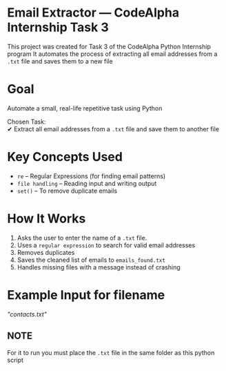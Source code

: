 # Email Extractor — CodeAlpha Internship Task 3

This project was created for Task 3 of the CodeAlpha Python Internship program
It automates the process of extracting all email addresses from a `.txt` file and saves them to a new file

# Goal

Automate a small, real-life repetitive task using Python

Chosen Task:  
✔ Extract all email addresses from a `.txt` file and save them to another file


# Key Concepts Used

- `re` – Regular Expressions (for finding email patterns)
- `file handling` – Reading input and writing output
- `set()` – To remove duplicate emails

# How It Works

1. Asks the user to enter the name of a `.txt` file.
2. Uses a `regular expression` to search for valid email addresses
3. Removes duplicates
4. Saves the cleaned list of emails to `emails_found.txt`
5. Handles missing files with a message instead of crashing


# Example Input for filename

*"contacts.txt"*

## NOTE
For it to run you must place the `.txt` file in the same folder as this python script
